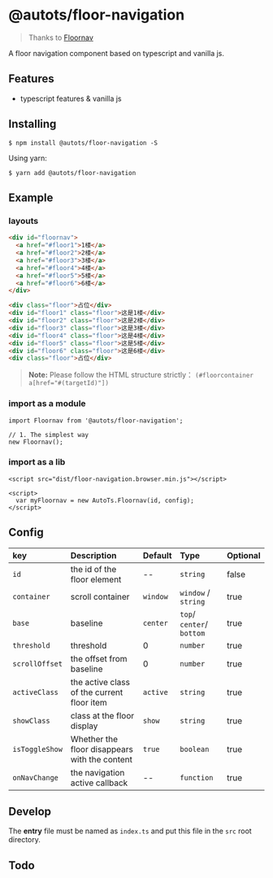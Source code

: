 # @autots/floor-navigation

> Thanks to [Floornav](https://github.com/athm-fe/floornav)

A floor navigation component based on typescript and vanilla js.

## Features

+ typescript features & vanilla js  

## Installing

```
$ npm install @autots/floor-navigation -S
```

Using yarn:

```
$ yarn add @autots/floor-navigation
```

## Example

### layouts

``` html
<div id="floornav">
  <a href="#floor1">1楼</a>
  <a href="#floor2">2楼</a>
  <a href="#floor3">3楼</a>
  <a href="#floor4">4楼</a>
  <a href="#floor5">5楼</a>
  <a href="#floor6">6楼</a>
</div>

<div class="floor">占位</div>
<div id="floor1" class="floor">这是1楼</div>
<div id="floor2" class="floor">这是2楼</div>
<div id="floor3" class="floor">这是3楼</div>
<div id="floor4" class="floor">这是4楼</div>
<div id="floor5" class="floor">这是5楼</div>
<div id="floor6" class="floor">这是6楼</div>
<div class="floor">占位</div>
```

> **Note:** Please follow the HTML structure strictly： `(#floorcontainer a[href="#(targetId)"])`

### import as a module

```
import Floornav from '@autots/floor-navigation';

// 1. The simplest way
new Floornav();
```

### import as a lib

```
<script src="dist/floor-navigation.browser.min.js"></script>

<script>
  var myFloornav = new AutoTs.Floornav(id, config);
</script>
```

## Config

| key | Description  | Default | Type| Optional|
| :------------ |:---------------|:-----|:----|:---|
| `id` | the id of the floor element | -- | `string` | false |
| `container` | scroll container | `window` | `window` / `string` | true |
| `base`      | baseline  |   `center` | `top`/ `center`/ `bottom` | true |
| `threshold` | threshold  |  0 | `number` | true |
| `scrollOffset` | the offset from baseline |   0 | `number` | true |
| `activeClass` | the active class of the current floor item  | `active` | `string`  | true |
| `showClass` |  class at the floor display      |   `show` | `string` | true |
| `isToggleShow` | Whether the floor disappears with the content  | `true` | `boolean` | true |
| `onNavChange` | the navigation active callback | -- | `function` | true |



## Develop

The **entry** file must be named as `index.ts` and put this file in the `src` root directory.

## Todo
